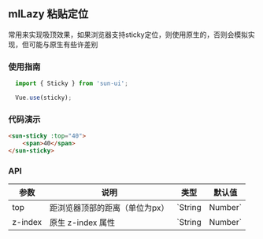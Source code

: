 ## mlLazy 粘贴定位

常用来实现吸顶效果，如果浏览器支持sticky定位，则使用原生的，否则会模拟实现，但可能与原生有些许差别

### 使用指南

```javascript
  import { Sticky } from 'sun-ui';

  Vue.use(sticky);
```
### 代码演示



```html
<sun-sticky :top="40">
    <span>40</span>
</sun-sticky>
```

### API

| 参数 | 说明 | 类型 | 默认值 |
|------|------|------|------|
| top | 距浏览器顶部的距离（单位为px） | `String | Number` | `0` |
| z-index | 原生 z-index 属性 | `String | Number` | `1` |
